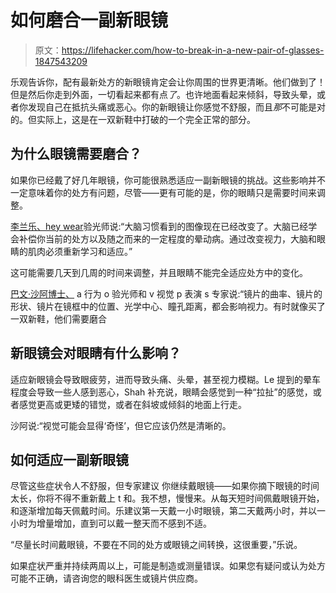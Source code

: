 # 如何磨合一副新眼镜

> 原文：<https://lifehacker.com/how-to-break-in-a-new-pair-of-glasses-1847543209>

乐观告诉你，配有最新处方的新眼镜肯定会让你周围的世界更清晰。他们做到了！但是然后你走到外面，一切看起来都有点*了*。也许地面看起来倾斜，导致头晕，或者你发现自己在抵抗头痛或恶心。你的新眼镜让你感觉不舒服，而且*那*不可能是对的。但实际上，这是在一双新鞋中打破的一个完全正常的部分。



## 为什么眼镜需要磨合？

如果你已经戴了好几年眼镜，你可能很熟悉适应一副新眼镜的挑战。这些影响并不一定意味着你的处方有问题，尽管——更有可能的是，你的眼睛只是需要时间来调整。

[李兰乐、](http://drlilanle.com/)[hey wear](https://heywear.com/)验光师说:“大脑习惯看到的图像现在已经改变了。大脑已经学会补偿你当前的处方以及随之而来的一定程度的晕动病。通过改变视力，大脑和眼睛的肌肉必须重新学习和适应。”

这可能需要几天到几周的时间来调整，并且眼睛不能完全适应处方中的变化。

[巴文·沙阿博士、](https://www.centralvisionopticians.co.uk/about-us/) a 行为 o 验光师和 v 视觉 p 表演 s 专家说:“镜片的曲率、镜片的形状、镜片在镜框中的位置、光学中心、瞳孔距离，都会影响视力。有时就像买了一双新鞋，他们需要磨合

## 新眼镜会对眼睛有什么影响？

适应新眼镜会导致眼疲劳，进而导致头痛、头晕，甚至视力模糊。Le 提到的晕车程度会导致一些人感到恶心，Shah 补充说，眼睛会感觉到一种“拉扯”的感觉，或者感觉更高或更矮的错觉，或者在斜坡或倾斜的地面上行走。

沙阿说:“视觉可能会显得‘奇怪’，但它应该仍然是清晰的。

## 如何适应一副新眼镜

尽管这些症状令人不舒服，但专家建议 你继续戴眼镜——如果你摘下眼镜的时间太长，你将不得不重新戴上 t 和。我不想，慢慢来。从每天短时间佩戴眼镜开始，和逐渐增加每天佩戴时间。乐建议第一天戴一小时眼镜，第二天戴两小时，并以一小时为增量增加，直到可以戴一整天而不感到不适。

“尽量长时间戴眼镜，不要在不同的处方或眼镜之间转换，这很重要，”乐说。

如果症状严重并持续两周以上，可能是制造或测量错误。如果您有疑问或认为处方可能不正确，请咨询您的眼科医生或镜片供应商。